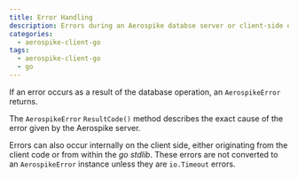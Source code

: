 ```yaml
---
title: Error Handling
description: Errors during an Aerospike databse server or client-side operation displays a message with the exact cause.
categories:
  - aerospike-client-go
tags:
  - aerospike-client-go
  - go
---
```


If an error occurs as a result of the database operation, an `AerospikeError` returns.

The `AerospikeError` `ResultCode()` method describes the exact cause of the error given by the Aerospike server.

Errors can also occur internally on the client side, either originating from the client code or from within the _go stdlib_. These errors are not converted to an `AerospikeError` instance unless they are `io.Timeout` errors.
